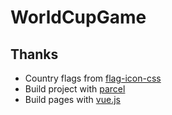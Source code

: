 # WorldCupGame

## Thanks
- Country flags from [flag-icon-css](https://github.com/lipis/flag-icon-css)
- Build project with [parcel](https://parceljs.org/)
- Build pages with [vue.js](https://vuejs.org/)